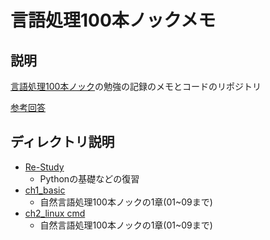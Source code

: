 # 言語処理100本ノックメモ

## 説明
[言語処理100本ノック](https://nlp100.github.io/ja/)の勉強の記録のメモとコードのリポジトリ  



[参考回答](https://upura.hatenablog.com/entry/2020/04/14/024948)

## ディレクトリ説明
* [Re-Study](Re-Study/)
  * Pythonの基礎などの復習
* [ch1_basic](ch1_basic/ch1.ipynb)
  * 自然言語処理100本ノックの1章(01~09まで)
* [ch2_linux cmd](ch2_linux/ch2.ipynb)
  * 自然言語処理100本ノックの1章(01~09まで)